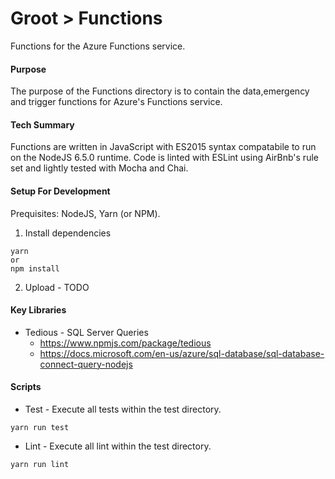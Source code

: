# Groot > Functions
Functions for the Azure Functions service.

#### Purpose
The purpose of the Functions directory is to contain the data,emergency and trigger functions for Azure's Functions service.

#### Tech Summary
Functions are written in JavaScript with ES2015 syntax compatabile to run on the NodeJS 6.5.0 runtime.  Code is linted with ESLint using AirBnb's rule set and lightly tested with Mocha and Chai.

#### Setup For Development
Prequisites: NodeJS, Yarn (or NPM).
1. Install dependencies
```
yarn
or
npm install
```
2. Upload - TODO

#### Key Libraries
* Tedious - SQL Server Queries
  * https://www.npmjs.com/package/tedious
  * https://docs.microsoft.com/en-us/azure/sql-database/sql-database-connect-query-nodejs


#### Scripts
* Test - Execute all tests within the test directory.
```
yarn run test
```
* Lint - Execute all lint within the test directory.
```
yarn run lint
```
